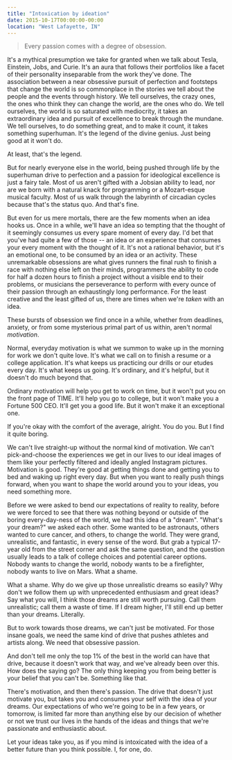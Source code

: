 ```yaml
---
title: "Intoxication by ideation"
date: 2015-10-17T00:00:00-00:00
location: "West Lafayette, IN"
---
```


>Every passion comes with a degree of obsession.

It's a mythical presumption we take for granted when we talk about Tesla, Einstein, Jobs, and Curie. It's an aura that follows their portfolios like a facet of their personality inseparable from the work they've done. The association between a near obsessive pursuit of perfection and footsteps that change the world is so commonplace in the stories we tell about the people and the events through history. We tell ourselves, the crazy ones, the ones who think they can change the world, are the ones who do. We tell ourselves, the world is so saturated with mediocrity, it takes an extraordinary idea and pursuit of excellence to break through the mundane. We tell ourselves, to do something great, and to make it count, it takes something superhuman. It's the legend of the divine genius. Just being good at it won't do.

At least, that's the legend.

But for nearly everyone else in the world, being pushed through life by the superhuman drive to perfection and a passion for ideological excellence is just a fairy tale. Most of us aren't gifted with a Jobsian ability to lead, nor are we born with a natural knack for programming or a Mozart-esque musical faculty. Most of us walk through the labyrinth of circadian cycles because that's the status quo. And that's fine.

But even for us mere mortals, there are the few moments when an idea hooks us. Once in a while, we'll have an idea so tempting that the thought of it seemingly consumes us every spare moment of every day. I'd bet that you've had quite a few of those -- an idea or an experience that consumes your every moment with the thought of it. It's not a rational behavior, but it's an emotional one, to be consumed by an idea or an activity. These unremarkable obsessions are what gives runners the final rush to finish a race with nothing else left on their minds, programmers the ability to code for half a dozen hours to finish a project without a visible end to their problems, or musicians the perseverance to perform with every ounce of their passion through an exhaustingly long performance. For the least creative and the least gifted of us, there are times when we're _taken_ with an idea.

These bursts of obsession we find once in a while, whether from deadlines, anxiety, or from some mysterious primal part of us within, aren't normal _motivation_.

Normal, everyday motivation is what we summon to wake up in the morning for work we don't quite love. It's what we call on to finish a resume or a college application. It's what keeps us practicing our drills or our etudes every day. It's what keeps us going. It's ordinary, and it's helpful, but it doesn't do much beyond that.

Ordinary motivation will help you get to work on time, but it won't put you on the front page of TIME. It'll help you go to college, but it won't make you a Fortune 500 CEO. It'll get you a good life. But it won't make it an exceptional one.

If you're okay with the comfort of the average, alright. You do you. But I find it quite boring.

We can't live straight-up without the normal kind of motivation. We can't pick-and-choose the experiences we get in our lives to our ideal images of them like your perfectly filtered and ideally angled Instagram pictures. Motivation is good. They're good at getting things done and getting you to bed and waking up right every day. But when you want to really push things forward, when you want to shape the world around you to your ideas, you need something more.

Before we were asked to bend our expectations of reality to reality, before we were forced to see that there was nothing beyond or outside of the boring every-day-ness of the world, we had this idea of a "dream". "What's your dream?" we asked each other. Some wanted to be astronauts, others wanted to cure cancer, and others, to change the world. They were grand, unrealistic, and fantastic, in every sense of the word. But grab a typical 17-year old from the street corner and ask the same question, and the question usually leads to a talk of college choices and potential career options. Nobody wants to change the world, nobody wants to be a firefighter, nobody wants to live on Mars. What a shame.

What a shame. Why do we give up those unrealistic dreams so easily? Why don't we follow them up with unprecedented enthusiasm and great ideas? Say what you will, I think those dreams are still worth pursuing. Call them unrealistic; call them a waste of time. If I dream higher, I'll still end up better than your dreams. Literally.

But to work towards those dreams, we can't just be motivated. For those insane goals, we need the same kind of drive that pushes athletes and artists along. We need that obsessive passion.

And don't tell me only the top 1% of the best in the world can have that drive, because it doesn't work that way, and we've already been over this. How does the saying go? The only thing keeping you from being better is your belief that you can't be. Something like that.

There's motivation, and then there's passion. The drive that doesn't just motivate you, but takes you and consumes your self with the idea of your dreams. Our expectations of who we're going to be in a few years, or tomorrow, is limited far more than anything else by our decision of whether or not we trust our lives in the hands of the ideas and things that we're passionate and enthusiastic about.

Let your ideas take you, as if you mind is intoxicated with the idea of a better future than you think possible. I, for one, do.
